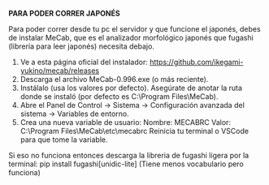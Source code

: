 **PARA PODER CORRER JAPONÉS**

Para poder correr desde tu pc el servidor y que funcione el japonés, debes de instalar MeCab, que es el analizador morfológico japonés que fugashi (librería para leer japonés) necesita debajo.

1.  Ve a esta página oficial del instalador:
https://github.com/ikegami-yukino/mecab/releases
2. Descarga el archivo MeCab-0.996.exe (o más reciente).
3. Instálalo (usa los valores por defecto). Asegúrate de anotar la ruta donde se instaló (por defecto es C:\Program Files\MeCab).
4. Abre el Panel de Control → Sistema → Configuración avanzada del sistema → Variables de entorno.
5. Crea una nueva variable de usuario:
  Nombre: MECABRC
  Valor: C:\Program Files\MeCab\etc\mecabrc
  Reinicia tu terminal o VSCode para que tome la variable.

Si eso no funciona entonces descarga la libreria de fugashi ligera por la terminal:  pip install fugashi[unidic-lite] (Tiene menos vocabulario pero funciona)

